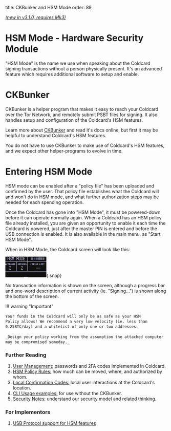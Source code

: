 title: CKBunker and HSM Mode
order: 89

[_(new in v3.1.0, requires Mk3)_](upgrade)

# HSM Mode - Hardware Security Module

"HSM Mode" is the name we use when speaking about the Coldcard signing
transactions without a person physically present. It's an advanced
feature which requires additional software to setup and enable.

# CKBunker

CKBunker is a helper program that makes it easy to reach your
Coldcard over the Tor Network, and remotely submit PSBT files for
signing. It also handles setup and configuration of the Coldcard's
HSM features.

Learn more about [CKBunker](https://ckbunker.com) and read it's
docs online, but first it may be helpful to understand Coldcard's
HSM features.

You do not have to use CKBunker to make use of Coldcard's HSM
features, and we expect other helper-programs to evolve in time.

# Entering HSM Mode

HSM mode can be enabled after a "policy file" has been uploaded and
confirmed by the user. That policy file establishes what the Coldcard
will and won't do in HSM mode, and what further authorization steps
may be needed for each spending operation.

Once the Coldcard has gone into "HSM Mode", it must be powered-down
before it can operate normally again.
When a Coldcard has an HSM policy file already installed, you are
given an opportunity to enable it each time the Coldcard is powered,
just after the master PIN is entered and before the USB connection
is enabled. It is also available in the main menu, as "Start HSM Mode".

When in HSM Mode, the Coldcard screen will look like this:

![hsm-mode example](hsm/img/hsm-mode.gif){.snap}

No transaction information is shown on the screen, although a
progress bar and one-word description of current activity (ie. "Signing...")
is shown along the bottom of the screen.

!!! warning "Important"

    Your funds in the Coldcard will only be as safe as your HSM
    Policy allows! We recommend a very low velocity (ie. less than
    0.25BTC/day) and a whitelist of only one or two addresses.

    _Design your policy working from the assumption the attached computer
    may be compromised someday._

### Further Reading

1. [User Management:](hsm/users) passwords and 2FA codes implemented in Coldcard.
2. [HSM Policy Rules:](hsm/rules) how much can be moved, where, and authorized by whom.
3. [Local Confirmation Codes:](hsm/local-codes) local user interactions at the Coldcard's location.
3. [CLI Usage examples:](hsm/cli) for use without the CKBunker.
3. [Security Notes:](hsm/security) understand our security model and related thinking.

### For Implementors

1. [USB Protocol support for HSM features](hsm/protocol)

